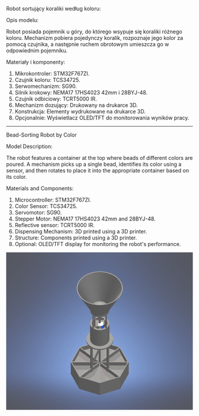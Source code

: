 Robot sortujący koraliki według koloru:

Opis modelu:

Robot posiada pojemnik u góry, do którego wsypuje się koraliki różnego koloru. Mechanizm pobiera pojedynczy koralik, rozpoznaje jego kolor za pomocą czujnika, a następnie ruchem obrotowym umieszcza go w odpowiednim pojemniku.

Materiały i komponenty:
1.	Mikrokontroler: STM32F767ZI.
2.	Czujnik koloru: TCS34725.
3.	Serwomechanizm: SG90.
4.	Silnik krokowy: NEMA17 17HS4023 42mm i 28BYJ-48.
5.	Czujnik odbiciowy: TCRT5000 IR.
6.	Mechanizm dozujący: Drukowany na drukarce 3D.
7.	Konstrukcja: Elementy wydrukowane na drukarce 3D.
8.	Opcjonalnie: Wyświetlacz OLED/TFT do monitorowania wyników pracy.


------------------------------------------------------------------------------------------------------------------------------------------------------------------------------------------------------------------------------------------------
Bead-Sorting Robot by Color 

Model Description:


The robot features a container at the top where beads of different colors are poured. A mechanism picks up a single bead, identifies its color using a sensor, and then rotates to place it into the appropriate container based on its color.

Materials and Components:

1. Microcontroller: STM32F767ZI.
2. Color Sensor: TCS34725.
3. Servomotor: SG90.
4. Stepper Motor: NEMA17 17HS4023 42mm and 28BYJ-48.
5. Reflective sensor: TCRT5000 IR.
6. Dispensing Mechanism: 3D printed using a 3D printer.
7. Structure: Components printed using a 3D printer.
8. Optional: OLED/TFT display for monitoring the robot's performance.







<p align="center"> <a href="https://github.com/JakubZasadni/SortingRobot" target="_blank" rel="noreferrer"> <img src="https://github.com/JakubZasadni/SortingRobot/blob/main/SortingRobot.png" alt="c" width="638" height="424"/> </a>
